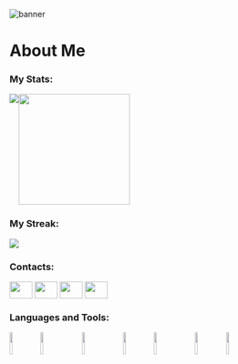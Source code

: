 ![banner](https://user-images.githubusercontent.com/85990803/218291745-8d0b1b70-f080-4d27-b10c-0a5874ded10c.png)
# About Me

<h3 align="left">My Stats:</h3>
<div align="center">
  <div style="display: flex;">
    <img src="https://github-readme-stats.vercel.app/api?username=chienpro987654&show_icons=true&theme=dracula#gh-dark-mode-only" />
    <img height="195" src="https://github-readme-stats.vercel.app/api/top-langs/?username=anuraghazra&layout=compact&langs_count=5&theme=dracula" />
<!--     <img src="https://github-readme-stats.vercel.app/api?username=chienpro987654&show_icons=true&theme=default#gh-light-mode-only" /> -->
  </div>
</div>

<h3 align="left">My Streak:</h3>
<div align="center">
  <div style="display: flex;">
    <img src="http://github-readme-streak-stats.herokuapp.com?user=chienpro987654&theme=tokyonight&date_format=j%2Fn%5B%2FY%5D" />
  </div>
</div>


<h3 align="left">Contacts:</h3>
<p align="left">
<a href="https://www.facebook.com/loitran0906" target="blank"><img align="center" src="https://cdn.jsdelivr.net/npm/simple-icons@3.0.1/icons/facebook.svg" alt="" height="30" width="40" /></a>
<a href="https://www.linkedin.com/in/loi-tran-b001a8261/" target="blank"><img align="center" src="https://cdn.jsdelivr.net/npm/simple-icons@3.0.1/icons/linkedin.svg" alt="" height="30" width="40" /></a>
<a href="your link" target="blank"><img align="center" src="https://cdn.jsdelivr.net/npm/simple-icons@3.0.1/icons/instagram.svg" alt="" height="30" width="40" /></a>
<a href="discordapp.com/users/602846091284840468" target="blank"><img align="center" src="https://cdn.jsdelivr.net/npm/simple-icons@3.0.1/icons/discord.svg" alt="" height="30" width="40" /></a>
</p>

<h3 align="left">Languages and Tools:</h3>
<code><img width="10%" src="https://www.vectorlogo.zone/logos/python/python-ar21.svg"></code>
<code><img width="10%" src="https://www.vectorlogo.zone/logos/djangoproject/djangoproject-ar21.svg"></code>
&emsp;
<code><img width="10%" src="https://www.vectorlogo.zone/logos/java/java-ar21.svg"></code>
&emsp;
<code><img width="10%" src="https://www.vectorlogo.zone/logos/w3_html5/w3_html5-ar21.svg"></code>
<code><img width="10%" src="https://www.vectorlogo.zone/logos/w3_css/w3_css-ar21.svg"></code>
&emsp;
<code><img width="10%" src="https://www.vectorlogo.zone/logos/git-scm/git-scm-ar21.svg"></code>
<code><img width="10%" src="https://www.vectorlogo.zone/logos/github/github-ar21.svg"></code>

